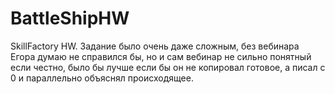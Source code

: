 # BattleShipHW
SkillFactory HW.
Задание было очень даже сложным, без вебинара Егора думаю не справился бы, но и сам вебинар не сильно понятный если честно, было бы лучше если бы он не копировал готовое, а писал с 0 и параллельно объяснял происходящее.

